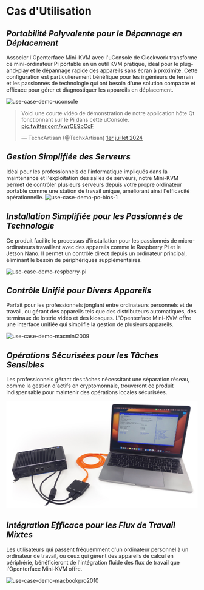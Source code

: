# Cas d'Utilisation
## ***Portabilité Polyvalente pour le Dépannage en Déplacement***
Associer l'Openterface Mini-KVM avec l'uConsole de Clockwork transforme ce mini-ordinateur Pi portable en un outil KVM pratique, idéal pour le plug-and-play et le dépannage rapide des appareils sans écran à proximité. Cette configuration est particulièrement bénéfique pour les ingénieurs de terrain et les passionnés de technologie qui ont besoin d'une solution compacte et efficace pour gérer et diagnostiquer les appareils en déplacement.

<img src="https://pbs.twimg.com/media/GRaeGqHa0AA_GMv?format=jpg&name=4096x4096" alt="use-case-demo-uconsole" width="560" height="560">

<blockquote class="twitter-tweet" data-media-max-width="560"><p lang="en" dir="ltr">Voici une courte vidéo de démonstration de notre application hôte Qt fonctionnant sur le Pi dans cette uConsole. <a href="https://t.co/xwrOE9pCcF">pic.twitter.com/xwrOE9pCcF</a></p>&mdash; TechxArtisan (@TechxArtisan) <a href="https://twitter.com/TechxArtisan/status/1807824199152722019?ref_src=twsrc%5Etfw">1er juillet 2024</a></blockquote> <script async src="https://platform.twitter.com/widgets.js" charset="utf-8"></script>

## ***Gestion Simplifiée des Serveurs***
Idéal pour les professionnels de l'informatique impliqués dans la maintenance et l'exploitation des salles de serveurs, notre Mini-KVM permet de contrôler plusieurs serveurs depuis votre propre ordinateur portable comme une station de travail unique, améliorant ainsi l'efficacité opérationnelle.
![use-case-demo-pc-bios-1](/images/product/use-case-demo-pc-bios-1.jpg)

## ***Installation Simplifiée pour les Passionnés de Technologie***
Ce produit facilite le processus d'installation pour les passionnés de micro-ordinateurs travaillant avec des appareils comme le Raspberry Pi et le Jetson Nano. Il permet un contrôle direct depuis un ordinateur principal, éliminant le besoin de périphériques supplémentaires.

![use-case-demo-respberry-pi](/images/product/use-case-demo-respberry-pi.jpg)

## ***Contrôle Unifié pour Divers Appareils***
Parfait pour les professionnels jonglant entre ordinateurs personnels et de travail, ou gérant des appareils tels que des distributeurs automatiques, des terminaux de loterie vidéo et des kiosques. L'Openterface Mini-KVM offre une interface unifiée qui simplifie la gestion de plusieurs appareils.

![use-case-demo-macmini2009](/images/product/use-case-demo-macmini2009-3.jpg)

## ***Opérations Sécurisées pour les Tâches Sensibles***
Les professionnels gérant des tâches nécessitant une séparation réseau, comme la gestion d'actifs en cryptomonnaie, trouveront ce produit indispensable pour maintenir des opérations locales sécurisées.

![use-case-demo-industrial-pc](images/product/use-case-demo-industrial-pc.jpg)

## ***Intégration Efficace pour les Flux de Travail Mixtes***
Les utilisateurs qui passent fréquemment d'un ordinateur personnel à un ordinateur de travail, ou ceux qui gèrent des appareils de calcul en périphérie, bénéficieront de l'intégration fluide des flux de travail que l'Openterface Mini-KVM offre.

![use-case-demo-macbookpro2010](/images/product/use-case-demo-macbookpro2010.jpg)